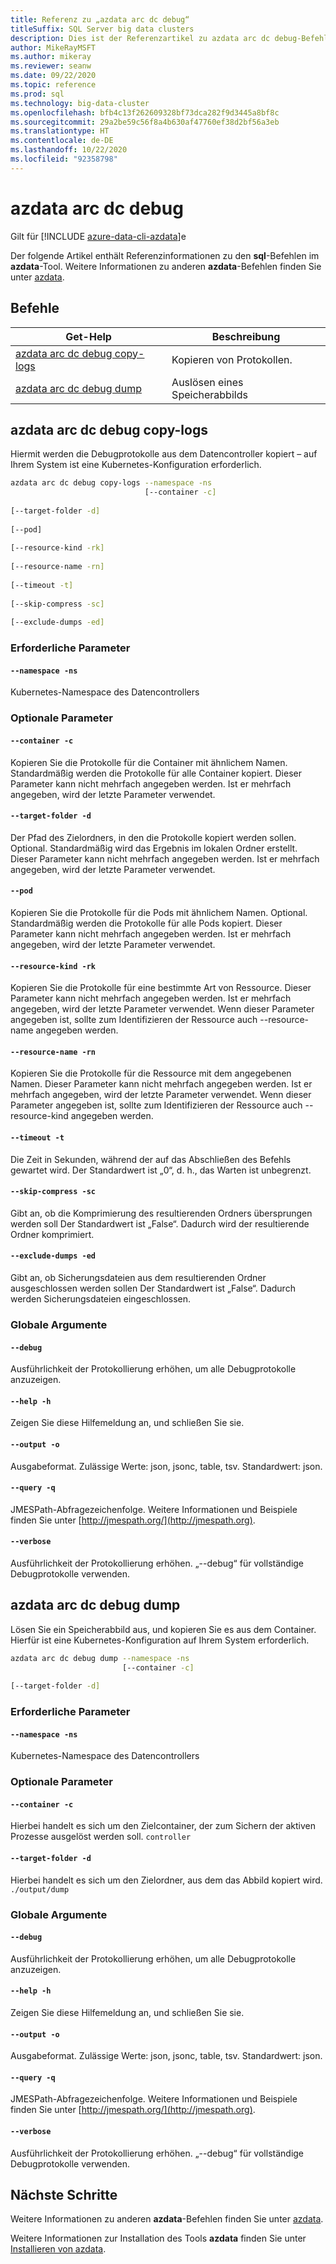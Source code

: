 ```yaml
---
title: Referenz zu „azdata arc dc debug“
titleSuffix: SQL Server big data clusters
description: Dies ist der Referenzartikel zu azdata arc dc debug-Befehlen.
author: MikeRayMSFT
ms.author: mikeray
ms.reviewer: seanw
ms.date: 09/22/2020
ms.topic: reference
ms.prod: sql
ms.technology: big-data-cluster
ms.openlocfilehash: bfb4c13f262609328bf73dca282f9d3445a8bf8c
ms.sourcegitcommit: 29a2be59c56f8a4b630af47760ef38d2bf56a3eb
ms.translationtype: HT
ms.contentlocale: de-DE
ms.lasthandoff: 10/22/2020
ms.locfileid: "92358798"
---
```

# <a name="azdata-arc-dc-debug"></a>azdata arc dc debug

Gilt für [!INCLUDE [azure-data-cli-azdata](../../includes/azure-data-cli-azdata.md)]e

Der folgende Artikel enthält Referenzinformationen zu den **sql**-Befehlen im **azdata**-Tool. Weitere Informationen zu anderen **azdata**-Befehlen finden Sie unter [azdata](reference-azdata.md).

## <a name="commands"></a>Befehle

|Get-Help|Beschreibung|
| --- | --- |
[azdata arc dc debug copy-logs](#azdata-arc-dc-debug-copy-logs) | Kopieren von Protokollen.
[azdata arc dc debug dump](#azdata-arc-dc-debug-dump) | Auslösen eines Speicherabbilds
## <a name="azdata-arc-dc-debug-copy-logs"></a>azdata arc dc debug copy-logs
Hiermit werden die Debugprotokolle aus dem Datencontroller kopiert – auf Ihrem System ist eine Kubernetes-Konfiguration erforderlich.
```bash
azdata arc dc debug copy-logs --namespace -ns 
                              [--container -c]  
                              
[--target-folder -d]  
                              
[--pod]  
                              
[--resource-kind -rk]  
                              
[--resource-name -rn]  
                              
[--timeout -t]  
                              
[--skip-compress -sc]  
                              
[--exclude-dumps -ed]
```
### <a name="required-parameters"></a>Erforderliche Parameter
#### `--namespace -ns`
Kubernetes-Namespace des Datencontrollers
### <a name="optional-parameters"></a>Optionale Parameter
#### `--container -c`
Kopieren Sie die Protokolle für die Container mit ähnlichem Namen. Standardmäßig werden die Protokolle für alle Container kopiert. Dieser Parameter kann nicht mehrfach angegeben werden. Ist er mehrfach angegeben, wird der letzte Parameter verwendet.
#### `--target-folder -d`
Der Pfad des Zielordners, in den die Protokolle kopiert werden sollen. Optional. Standardmäßig wird das Ergebnis im lokalen Ordner erstellt.  Dieser Parameter kann nicht mehrfach angegeben werden. Ist er mehrfach angegeben, wird der letzte Parameter verwendet.
#### `--pod`
Kopieren Sie die Protokolle für die Pods mit ähnlichem Namen. Optional. Standardmäßig werden die Protokolle für alle Pods kopiert. Dieser Parameter kann nicht mehrfach angegeben werden. Ist er mehrfach angegeben, wird der letzte Parameter verwendet.
#### `--resource-kind -rk`
Kopieren Sie die Protokolle für eine bestimmte Art von Ressource. Dieser Parameter kann nicht mehrfach angegeben werden. Ist er mehrfach angegeben, wird der letzte Parameter verwendet. Wenn dieser Parameter angegeben ist, sollte zum Identifizieren der Ressource auch --resource-name angegeben werden.
#### `--resource-name -rn`
Kopieren Sie die Protokolle für die Ressource mit dem angegebenen Namen. Dieser Parameter kann nicht mehrfach angegeben werden. Ist er mehrfach angegeben, wird der letzte Parameter verwendet. Wenn dieser Parameter angegeben ist, sollte zum Identifizieren der Ressource auch --resource-kind angegeben werden.
#### `--timeout -t`
Die Zeit in Sekunden, während der auf das Abschließen des Befehls gewartet wird. Der Standardwert ist „0“, d. h., das Warten ist unbegrenzt.
#### `--skip-compress -sc`
Gibt an, ob die Komprimierung des resultierenden Ordners übersprungen werden soll Der Standardwert ist „False“. Dadurch wird der resultierende Ordner komprimiert.
#### `--exclude-dumps -ed`
Gibt an, ob Sicherungsdateien aus dem resultierenden Ordner ausgeschlossen werden sollen Der Standardwert ist „False“. Dadurch werden Sicherungsdateien eingeschlossen.
### <a name="global-arguments"></a>Globale Argumente
#### `--debug`
Ausführlichkeit der Protokollierung erhöhen, um alle Debugprotokolle anzuzeigen.
#### `--help -h`
Zeigen Sie diese Hilfemeldung an, und schließen Sie sie.
#### `--output -o`
Ausgabeformat.  Zulässige Werte: json, jsonc, table, tsv.  Standardwert: json.
#### `--query -q`
JMESPath-Abfragezeichenfolge. Weitere Informationen und Beispiele finden Sie unter [http://jmespath.org/](http://jmespath.org).
#### `--verbose`
Ausführlichkeit der Protokollierung erhöhen. „--debug“ für vollständige Debugprotokolle verwenden.
## <a name="azdata-arc-dc-debug-dump"></a>azdata arc dc debug dump
Lösen Sie ein Speicherabbild aus, und kopieren Sie es aus dem Container. Hierfür ist eine Kubernetes-Konfiguration auf Ihrem System erforderlich.
```bash
azdata arc dc debug dump --namespace -ns 
                         [--container -c]  
                         
[--target-folder -d]
```
### <a name="required-parameters"></a>Erforderliche Parameter
#### `--namespace -ns`
Kubernetes-Namespace des Datencontrollers
### <a name="optional-parameters"></a>Optionale Parameter
#### `--container -c`
Hierbei handelt es sich um den Zielcontainer, der zum Sichern der aktiven Prozesse ausgelöst werden soll.
`controller`
#### `--target-folder -d`
Hierbei handelt es sich um den Zielordner, aus dem das Abbild kopiert wird. `./output/dump`
### <a name="global-arguments"></a>Globale Argumente
#### `--debug`
Ausführlichkeit der Protokollierung erhöhen, um alle Debugprotokolle anzuzeigen.
#### `--help -h`
Zeigen Sie diese Hilfemeldung an, und schließen Sie sie.
#### `--output -o`
Ausgabeformat.  Zulässige Werte: json, jsonc, table, tsv.  Standardwert: json.
#### `--query -q`
JMESPath-Abfragezeichenfolge. Weitere Informationen und Beispiele finden Sie unter [http://jmespath.org/](http://jmespath.org).
#### `--verbose`
Ausführlichkeit der Protokollierung erhöhen. „--debug“ für vollständige Debugprotokolle verwenden.

## <a name="next-steps"></a>Nächste Schritte

Weitere Informationen zu anderen **azdata**-Befehlen finden Sie unter [azdata](reference-azdata.md). 

Weitere Informationen zur Installation des Tools **azdata** finden Sie unter [Installieren von azdata](..\install\deploy-install-azdata.md).

